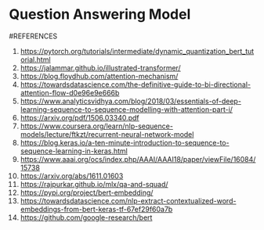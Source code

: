 # Question Answering Model
#REFERENCES
1)	https://pytorch.org/tutorials/intermediate/dynamic_quantization_bert_tutorial.html 
2)	https://jalammar.github.io/illustrated-transformer/ 
3)	https://blog.floydhub.com/attention-mechanism/ 
4)	https://towardsdatascience.com/the-definitive-guide-to-bi-directional-attention-flow-d0e96e9e666b 
5)	https://www.analyticsvidhya.com/blog/2018/03/essentials-of-deep-learning-sequence-to-sequence-modelling-with-attention-part-i/
6)	https://arxiv.org/pdf/1506.03340.pdf
7)	https://www.coursera.org/learn/nlp-sequence-models/lecture/ftkzt/recurrent-neural-network-model
8)	https://blog.keras.io/a-ten-minute-introduction-to-sequence-to-sequence-learning-in-keras.html
9)	https://www.aaai.org/ocs/index.php/AAAI/AAAI18/paper/viewFile/16084/15738
10)	https://arxiv.org/abs/1611.01603
11)	https://rajpurkar.github.io/mlx/qa-and-squad/
12)	https://pypi.org/project/bert-embedding/
13)	https://towardsdatascience.com/nlp-extract-contextualized-word-embeddings-from-bert-keras-tf-67ef29f60a7b
14)	https://github.com/google-research/bert

